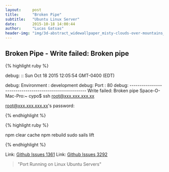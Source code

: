 ```yaml
---
layout:     post
title:      "Broken Pipe"
subtitle:   "Ubuntu Linux Server"
date:       2015-10-18 14:00:44
author:     "Lucas Gatsas"
header-img: "img/3d-abstract_widewallpaper_misty-clouds-over-mountains_57245.jpg"
---
```


<h2 class="section-heading">Broken Pipe - Write failed: Broken pipe
</h2>





{% highlight ruby %}

debug: :: Sun Oct 18 2015 12:05:54 GMT-0400 (EDT)

debug: Environment : development
debug: Port        : 80
debug: --------------------------------------------------------
Write failed: Broken pipe
Space-O-Mac-Pro:~ cypo$ ssh root@xxx.xxx.xxx.xx


root@xxx.xxx.xxx.xx's password: 

{% endhighlight %}




{% highlight ruby %}

 npm clear cache
 npm rebuild
 sudo sails lift

{% endhighlight %}




Link: <a href="https://github.com/balderdashy/sails/issues/1361" target="_blank"> Github Issues 1361</a> 
Link: <a href="https://github.com/balderdashy/sails/issues/3292" target="_blank"> Github Issues 3292</a> 



<blockquote>
"Port Running on Linux Ubuntu Servers"
</blockquote>

